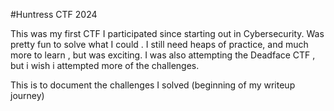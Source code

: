 #Huntress CTF 2024

This was my first CTF I participated since starting out in Cybersecurity. Was pretty fun to solve what I could . I still need heaps of practice, and much more to learn , but was exciting. 
I was also attempting the Deadface CTF , but i wish i attempted more of the challenges.

This is to document the challenges I solved (beginning of my writeup journey)

##
